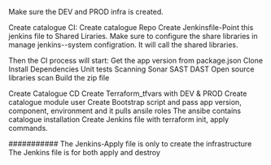 Make sure the DEV and PROD  infra is created.

Create catalogue CI:
 Create catalogue Repo 
 Create Jenkinsfile-Point this jenkins file to Shared Liraries. Make sure to configure the share libraries in manage jenkins--system configration.
 It will call the shared libraries.


 Then the CI process will start:
  Get the app version from package.json
  Clone 
  Install Dependencies
  Unit tests 
  Scanning
   Sonar
   SAST
   DAST
   Open source libraries scan
  Build the zip file 

Create Catalogue CD
 Create Terraform_tfvars with DEV & PROD 
 Create catalogue module user 
 Create Bootstrap script and pass app version, component, environment and it pulls ansile roles
 The ansibe contains catalogue installation
 Create Jenkins file with terraform init, apply commands.




###########
The Jenkins-Apply file is only to create the infrastructure 
The Jenkins file is for both apply and destroy






